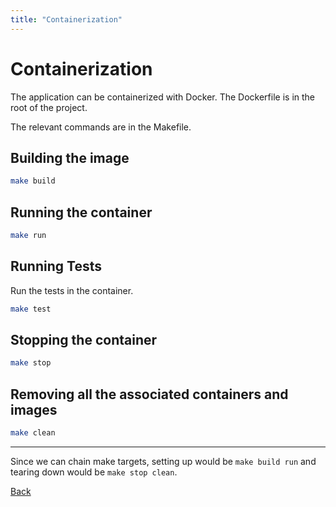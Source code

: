 ```yaml
---
title: "Containerization"
---
```


# Containerization

The application can be containerized with Docker. The Dockerfile is in the root of the project.

The relevant commands are in the Makefile.

## Building the image

```bash
make build
```

## Running the container

```bash
make run
```

## Running Tests

Run the tests in the container.

```bash
make test
```

## Stopping the container

```bash
make stop
```

## Removing all the associated containers and images

```bash
make clean
```

---

Since we can chain make targets, setting up would be `make build run` and tearing down would be `make stop clean`.

[Back](/)
